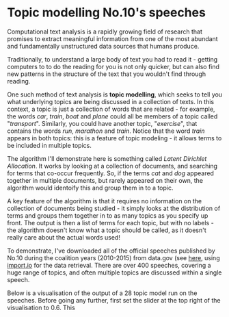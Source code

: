
# Topic modelling No.10's speeches

Computational text analysis is a rapidly growing field of research that promises to extract meaningful information from one of the most abundant and fundamentally unstructured data sources that humans produce.

Traditionally, to understand a large body of text you had to read it - getting computers to to do the reading for you is not only quicker, but can also find new patterns in the structure of the text that you wouldn't find through reading.

One such method of text analysis is **topic modelling**, which seeks to tell you what underlying topics are being discussed in a collection of texts. In this context, a topic is just a collection of words that are related - for example, the words *car*, *train*, *boat* and *plane* could all be members of a topic called "*transport*". Similarly, you could have another topic, "*exercise*", that contains the words *run*, *marathon* and *train*. Notice that the word *train* appears in both topics: this is a feature of topic modeling - it allows terms to be included in multiple topics.

The algorithm I'll demonstrate here is something called *Latent Dirichlet Allocation*. It works by looking at a collection of documents, and searching for terms that co-occur frequently. So, if the terms *cat* and *dog* appeared together in multiple documents, but rarely appeared on their own, the algorithm would identoify this and group them in to a topic.

A key feature of the algorithm is that it requires no information on the collection of documents being studied - it simply looks at the distribution of terms and groups them together in to as many topics as you specify up front. The output is then a list of terms for each topic, but with no labels - the algorithm doesn't know what a topic should be called, as it doesn't really care about the actual words used!

To demonstrate, I've downloaded all of the official speeches published by No.10 during the coalition years (2010-2015) from data.gov (see [here](https://www.gov.uk/government/announcements?keywords=&announcement_type_option=speeches&topics%5B%5D=all&departments%5B%5D=prime-ministers-office-10-downing-street), using [import.io](import.io) for the data retrieval. There are over 400 speeches, covering a huge range of topics, and often multiple topics are discussed within a single speech.

Below is a visualisation of the output of a 28 topic model run on the speeches. Before going any further, first set the slider at the top right of the visualisation to 0.6. This
